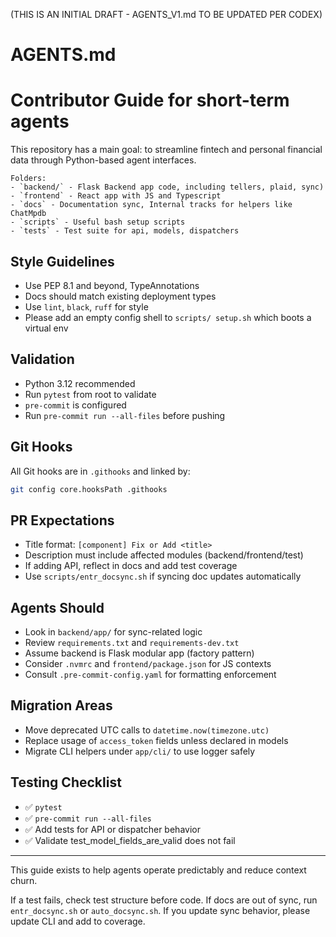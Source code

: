 (THIS IS AN INITIAL DRAFT - AGENTS_V1.md TO BE UPDATED PER CODEX)

# AGENTS.md

# Contributor Guide for short-term agents

This repository has a main goal: to streamline fintech and personal financial data through Python-based agent interfaces.

```
Folders:
- `backend/` - Flask Backend app code, including tellers, plaid, sync)
- `frontend` - React app with JS and Typescript
- `docs` - Documentation sync, Internal tracks for helpers like ChatMpdb
- `scripts` - Useful bash setup scripts
- `tests` - Test suite for api, models, dispatchers
```

## Style Guidelines

- Use PEP 8.1 and beyond, TypeAnnotations
- Docs should match existing deployment types
- Use `lint`, `black`, `ruff` for style
- Please add an empty config shell to `scripts/
setup.sh` which boots a virtual env

## Validation

- Python 3.12 recommended
- Run `pytest` from root to validate
- `pre-commit` is configured
- Run `pre-commit run --all-files` before pushing

## Git Hooks

All Git hooks are in `.githooks` and linked by:

```bash
git config core.hooksPath .githooks
```

## PR Expectations

- Title format: `[component] Fix or Add <title>`
- Description must include affected modules (backend/frontend/test)
- If adding API, reflect in docs and add test coverage
- Use `scripts/entr_docsync.sh` if syncing doc updates automatically

## Agents Should

- Look in `backend/app/` for sync-related logic
- Review `requirements.txt` and `requirements-dev.txt`
- Assume backend is Flask modular app (factory pattern)
- Consider `.nvmrc` and `frontend/package.json` for JS contexts
- Consult `.pre-commit-config.yaml` for formatting enforcement

## Migration Areas

- Move deprecated UTC calls to `datetime.now(timezone.utc)`
- Replace usage of `access_token` fields unless declared in models
- Migrate CLI helpers under `app/cli/` to use logger safely

## Testing Checklist

- ✅ `pytest`
- ✅ `pre-commit run --all-files`
- ✅ Add tests for API or dispatcher behavior
- ✅ Validate test_model_fields_are_valid does not fail

---

This guide exists to help agents operate predictably and reduce context churn.

If a test fails, check test structure before code.
If docs are out of sync, run `entr_docsync.sh` or `auto_docsync.sh`.
If you update sync behavior, please update CLI and add to coverage.
